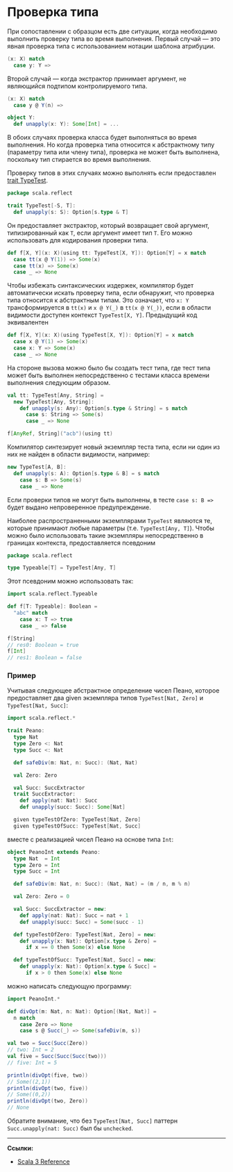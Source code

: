 # Проверка типа

При сопоставлении с образцом есть две ситуации, когда необходимо выполнить проверку типа во время выполнения. 
Первый случай — это явная проверка типа с использованием нотации шаблона атрибуции.

```scala
(x: X) match
  case y: Y =>
```

Второй случай — когда экстрактор принимает аргумент, не являющийся подтипом контролируемого типа.

```scala
(x: X) match
  case y @ Y(n) =>

object Y:
  def unapply(x: Y): Some[Int] = ...
```

В обоих случаях проверка класса будет выполняться во время выполнения. 
Но когда проверка типа относится к абстрактному типу (параметру типа или члену типа), 
проверка не может быть выполнена, поскольку тип стирается во время выполнения.

Проверку типов в этих случаях можно выполнять если предоставлен [trait TypeTest](https://scala-lang.org/api/3.x/scala/reflect/TypeTest.html).

```scala
package scala.reflect

trait TypeTest[-S, T]:
  def unapply(s: S): Option[s.type & T]
```

Он предоставляет экстрактор, который возвращает свой аргумент, типизированный как `T`, если аргумент имеет тип `T`. 
Его можно использовать для кодирования проверки типа.

```scala
def f[X, Y](x: X)(using tt: TypeTest[X, Y]): Option[Y] = x match
  case tt(x @ Y(1)) => Some(x)
  case tt(x) => Some(x)
  case _ => None
```

Чтобы избежать синтаксических издержек, компилятор будет автоматически искать проверку типа, 
если обнаружит, что проверка типа относится к абстрактным типам. 
Это означает, что `x: Y` трансформируется в `tt(x)` и `x @ Y(_)` в `tt(x @ Y(_))`, 
если в области видимости доступен контекст `TypeTest[X, Y]`. 
Предыдущий код эквивалентен

```scala
def f[X, Y](x: X)(using TypeTest[X, Y]): Option[Y] = x match
  case x @ Y(1) => Some(x)
  case x: Y => Some(x)
  case _ => None
```

На стороне вызова можно было бы создать тест типа, 
где тест типа может быть выполнен непосредственно с тестами класса времени выполнения следующим образом.

```scala
val tt: TypeTest[Any, String] =
  new TypeTest[Any, String]:
    def unapply(s: Any): Option[s.type & String] = s match
      case s: String => Some(s)
      case _ => None

f[AnyRef, String]("acb")(using tt)
```

Компилятор синтезирует новый экземпляр теста типа, если ни один из них не найден в области видимости, например:

```scala
new TypeTest[A, B]:
  def unapply(s: A): Option[s.type & B] = s match
    case s: B => Some(s)
    case _ => None
```

Если проверки типов не могут быть выполнены, в тесте `case s: B =>` будет выдано непроверенное предупреждение.

Наиболее распространенными экземплярами `TypeTest` являются те, 
которые принимают любые параметры (т.е. `TypeTest[Any, T]`). 
Чтобы можно было использовать такие экземпляры непосредственно в границах контекста, предоставляется псевдоним

```scala
package scala.reflect

type Typeable[T] = TypeTest[Any, T]
```

Этот псевдоним можно использовать так:

```scala
import scala.reflect.Typeable

def f[T: Typeable]: Boolean =
  "abc" match
    case x: T => true
    case _ => false

f[String]
// res0: Boolean = true
f[Int]
// res1: Boolean = false
```

### Пример

Учитывая следующее абстрактное определение чисел Пеано, 
которое предоставляет два given экземпляра типов `TypeTest[Nat, Zero]` и `TypeTest[Nat, Succ]`:

```scala
import scala.reflect.*

trait Peano:
  type Nat
  type Zero <: Nat
  type Succ <: Nat

  def safeDiv(m: Nat, n: Succ): (Nat, Nat)

  val Zero: Zero

  val Succ: SuccExtractor
  trait SuccExtractor:
    def apply(nat: Nat): Succ
    def unapply(succ: Succ): Some[Nat]

  given typeTestOfZero: TypeTest[Nat, Zero]
  given typeTestOfSucc: TypeTest[Nat, Succ]
```

вместе с реализацией чисел Пеано на основе типа `Int`:

```scala
object PeanoInt extends Peano:
  type Nat  = Int
  type Zero = Int
  type Succ = Int

  def safeDiv(m: Nat, n: Succ): (Nat, Nat) = (m / n, m % n)

  val Zero: Zero = 0

  val Succ: SuccExtractor = new:
    def apply(nat: Nat): Succ = nat + 1
    def unapply(succ: Succ) = Some(succ - 1)

  def typeTestOfZero: TypeTest[Nat, Zero] = new:
    def unapply(x: Nat): Option[x.type & Zero] =
      if x == 0 then Some(x) else None

  def typeTestOfSucc: TypeTest[Nat, Succ] = new:
    def unapply(x: Nat): Option[x.type & Succ] =
      if x > 0 then Some(x) else None
```

можно написать следующую программу:

```scala
import PeanoInt.*

def divOpt(m: Nat, n: Nat): Option[(Nat, Nat)] =
  n match
    case Zero => None
    case s @ Succ(_) => Some(safeDiv(m, s))

val two = Succ(Succ(Zero))
// two: Int = 2
val five = Succ(Succ(Succ(two)))
// five: Int = 5

println(divOpt(five, two))
// Some((2,1))
println(divOpt(two, five))
// Some((0,2))
println(divOpt(two, Zero))
// None
```

Обратите внимание, что без `TypeTest[Nat, Succ]` паттерн `Succ.unapply(nat: Succ)` был бы `unchecked`.


---

**Ссылки:**

- [Scala 3 Reference](https://docs.scala-lang.org/scala3/reference/other-new-features/type-test.html)
